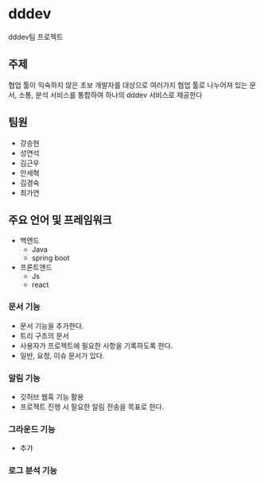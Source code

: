 # dddev
dddev팀 프로젝트

## 주제
협업 툴이 익숙하지 않은 초보 개발자를 대상으로 여러가지 협업 툴로 나누어져 있는 문서, 소통, 분석 서비스를 통합하여 하나의 dddev 서비스로 제공한다

## 팀원
- 강승현
- 성연석
- 김근우
- 안세혁
- 김경숙
- 최가연

## 주요 언어 및 프레임워크
- 백엔드
  - Java
  - spring boot
- 프론트엔드
  - Js
  - react

### 문서 기능
- 문서 기능을 추가한다.
- 트리 구조의 문서
- 사용자가 프로젝트에 필요한 사항을 기록하도록 한다.
- 일반, 요청, 이슈 문서가 있다.

### 알림 기능
- 깃허브 웹훅 기능 활용
- 프로젝트 진행 시 필요한 알림 전송을 목표로 한다.

### 그라운드 기능
- 추가

### 로그 분석 기능
